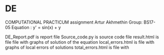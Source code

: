 # DE
COMPUTATIONAL PRACTICUM assignment 
Artur Akhmethin
Group: BS17-05
Equation : y' = sin(x) + y

DE_Report.pdf is report file
Source_code.py is source code file
result.html is file file with graphs of solution of the equation
local_errors.html is file with graphs of local errors of solutions
total_errors.html is file with
